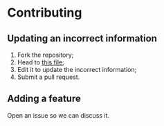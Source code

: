 # Contributing

## Updating an incorrect information

1. Fork the repository;
1. Head to [this file](https://github.com/sass-compatibility/sass-compatibility.github.io/blob/master/_data/features.yml);
1. Edit it to update the incorrect information;
1. Submit a pull request.

## Adding a feature

Open an issue so we can discuss it.
